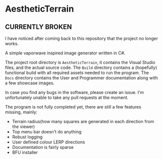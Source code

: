 # AestheticTerrain

## CURRENTLY BROKEN

I have noticed after coming back to this repository that the project no longer works.

A simple vaporwave inspired image generator written in C#.

The project root directory is `AestheticTerrain`, it contains the Visual Studio files, and the actual source code.
The `Build` directory contains a (hopefully) functional build with all required assets needed to run the program.
The `Docs` directory contains the User and Programmer documentation along with a few showcase images.

In case you find any bugs in the software, please create an issue.
I'm unfortunately unable to take any pull requests at the moment.

The program is not fully completed yet, there are still a few features missing, mainly:
- Terrain radius(how many squares are generated in each direction from the viewer)
- Top menu bar doesn't do anything
- Robust logging
- User defined colour LERP directions
- Documentation is fairly sparse
- BFU installer
